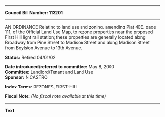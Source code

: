 * * * * *  
  
**Council Bill Number: [](#h0)[](#h2)113201**  
  
* * * * *  
  
AN ORDINANCE Relating to land use and zoning, amending Plat 40E, page 111, of the Official Land Use Map, to rezone properties near the proposed First Hill light rail station; these properties are generally located along Broadway from Pine Street to Madison Street and along Madison Street from Boylston Avenue to 13th Avenue.  
  
**Status:** Retired 04/01/02   
  
**Date introduced/referred to committee:** May 8, 2000   
**Committee:** Landlord/Tenant and Land Use   
**Sponsor:** NICASTRO   
  
**Index Terms:** REZONES, FIRST-HILL  
  
**Fiscal Note:** *(No fiscal note available at this time)*  
  
* * * * *  
  
**Text**  
  
